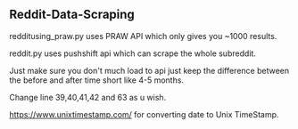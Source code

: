 ## Reddit-Data-Scraping

redditusing_praw.py uses PRAW API which only gives you ~1000 results.

reddit.py uses pushshift api which can scrape the whole subreddit.

Just make sure you don't much load to api just keep the difference between the before and after time short like 4-5 months.

Change line 39,40,41,42 and 63 as u wish.

https://www.unixtimestamp.com/ for converting date to Unix TimeStamp. 







